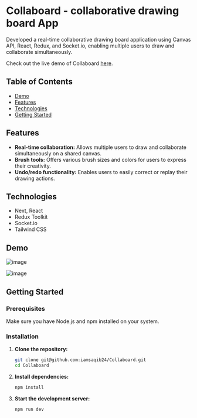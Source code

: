# Collaboard - collaborative drawing board App

Developed a real-time collaborative drawing board application using Canvas API, React, Redux, and Socket.io, enabling multiple users to draw and collaborate simultaneously.

Check out the live demo of Collaboard [here](https://collaboard.vercel.app/).

## Table of Contents

- [Demo](#demo)
- [Features](#features)
- [Technologies](#technologies)
- [Getting Started](#getting-started)

## Features

- **Real-time collaboration:** Allows multiple users to draw and collaborate simultaneously on a shared canvas.
- **Brush tools:** Offers various brush sizes and colors for users to express their creativity.
- **Undo/redo functionality:** Enables users to easily correct or replay their drawing actions.

## Technologies

- Next, React
- Redux Toolkit
- Socket.io
- Tailwind CSS

## Demo

![image](https://github.com/shrey02/CollabDraw/assets/63815222/1c32af13-436a-4042-acdd-5ceb070794d6)

![image](https://github.com/shrey02/CollabDraw/assets/63815222/b0bfdcec-d4af-43a2-b472-e00f3efc3c81)


## Getting Started

### Prerequisites

Make sure you have Node.js and npm installed on your system.

### Installation

1. **Clone the repository:**

   ```bash
   git clone git@github.com:iamsaqib24/Collaboard.git
   cd Collaboard
   ```

2. **Install dependencies:**

   ```bash
   npm install
   ```

3. **Start the development server:**

   ```bash
   npm run dev
   ```
